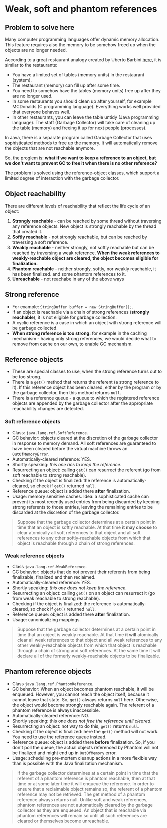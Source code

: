 # Weak, soft and phantom references

## Problem to solve here

Many computer programming languages offer dynamic memory allocation.
This feature requires also the memory to be somehow freed up when the objects are no longer needed.

According to a great restaurant analogy created by Uberto Barbini [here](https://medium.com/@ramtop/weak-soft-and-phantom-references-in-java-and-why-they-matter-c04bfc9dc792), it is similar to the restaurants:
* You have a limited set of tables (memory units) in the restaurant (system).
* The restaurant (memory) can fill up after some time.
* You need to somehow have the tables (memory units) free up after they are no longer used.
* In some restaurants you should clean up after yourself, for example MCDonalds (C programming language). Everything works well provided that everyone behaves well.
* In other restaurants, you can leave the table untidy (Java programming language). The staff (Garbage Collector) will take care of cleaning up the table (memory) and freeing it up for next people (processes).

In Java, there is a separate program called Garbage Collector that uses sophisticated methods to free up the memory.
It will automatically remove the objects that are not reachable anymore.

So, the proglem is: **what if we want to keep a reference to an object, but we don't want to prevent GC to free it when there is no other reference?**

The problem is solved using the reference-object classes, which support a limited degree of interaction with the garbage collector.

## Object reachability

There are different levels of reachability that reflect the life cycle of an object:

1. **Strongly reachable** - can be reached by some thread without traversing any reference objects. New object is strongly reachable by the thread that created it.
2. **Softly reachable** - not strongly reachable, but can be reached by traversing a soft reference.
3. **Weakly reachable** - neither strongly, not softly reachable but can be reached by traversing a weak reference. **When the weak references to weakly-reachable object are cleared, the object becomes eligible for finalization.**
4. **Phantom reachable** - neither strongly, softly, nor weakly reachable, it has been finalized, and some phantom references to it.
5. **Unreachable** - not reachabe in any of the above ways

## Strong reference

* For example: `StringBuffer buffer = new StringBuffer();`.
* If an object is reachable via a chain of strong references (**strongly reachable**), it is not eligible for garbage collection.
* A cyclic reference is a case in which an object with strong reference will be garbage collected.
* **When strong reference is too strong:** for example in the caching mechanism - having only strong references, we would decide what to remove from cache on our own, to enable GC mechanism.

## Reference objects

* These are special classes to use, when the strong reference turns out to be too strong.
* There is a `get()` method that returns the referent (a strong reference to it). If this reference object has been cleared, either by the program or by the garbage collector, then this method returns `null`.
* There is a reference queue - a queue to which the registered reference objects are appended by the garbage collector after the appropriate reachability changes are detected.

### Soft reference objects

* Class: `java.lang.ref.SoftReference`.
* GC behavior: objects cleared at the discretion of the garbage collector in response to memory demand. All soft references are guaranteed to have been cleared before the virtual machine throws an `OutOfMemoryError`.
* Automatically-cleared reference: YES.
* Shortly speaking: *this one ries to keep the reference*.
* Resurrecting an object: calling `get()` can resurrect the referent (go from soft reachable to strong reachable).
* Checking if the object is finalized: the reference is automatically-cleared, so check if `get()` returned `null`.
* Reference queue: object is added there **after** finalization.
* Usage: memory sensitive caches. Idea: a sophisticated cache can prevent its most recently used entries from being discarded by keeping strong referents to those entries, leaving the remaining entries to be discarded at the discretion of the garbage collector.

> Suppose that the garbage collector determines at a certain point in time that an object is softly reachable.
> At that time **it may choose** to clear atomically all soft references to that object and all soft references to any other softly-reachable objects from which that object is reachable through a chain of strong references.

### Weak reference objects

* Class `java.lang.ref.WeakReference`.
* GC behavior: objects that do not prevent their referents from being finalizable, finalized and then reclaimed.
* Automatically-cleared reference: YES.
* Shortly speaking: *this one does not keep the reference*.
* Resurrecting an object: calling `get()` on an object can resurrect it (go from weak reachable to strong reachable).
* Checking if the object is finalized: the reference is automatically-cleared, so check if `get()` returned `null`.
* Reference queue: object is added there **after** finalization.
* Usage: canonicalizing mappings.

> Suppose that the garbage collector determines at a certain point in time that an object is weakly reachable.
> At that time **it will** atomically clear all weak references to that object and all weak references to any other weakly-reachable objects from which that object is reachable through a chain of strong and soft references.
> At the same time it will declare all of the formerly weakly-reachable objects to be finalizable.

## Phantom reference objects

* Class `java.lang.ref.PhantomReference`.
* GC behavior: When an object becomes phantom reachable, it will be enqueued. However, you cannot reach the object itself, because it cannot leave that state. So, `get()` always returns `null` here. Otherwise, the object would become strongly reachable again. The referent of a phantom reference is always inaccessible.
* Automatically-cleared reference: NO.
* Shortly speaking: this one *does not free the reference until cleared*.
* Resurrecting an object: not way to do this, `get()` returns `null`.
* Checking if the object is finalized: here the `get()` method will not work. You need to use the reference queue instead.
* Reference queue: object is added there **before** finalization. So, if you don't poll the queue, the actual objects referenced by Phantom will not be finalized and might end up in `OutOfMemory` error.
* Usage: scheduling pre-mortem cleanup actions in a more flexible way than is possible with the Java finalization mechanism.

> If the garbage collector determines at a certain point in time that the referent of a phantom reference is phantom reachable, then at that time or at some later time it will enqueue the reference.
> In order to ensure that a reclaimable object remains so, the referent of a phantom reference may not be retrieved: The get method of a phantom reference always returns null.
> Unlike soft and weak references, phantom references are not automatically cleared by the garbage collector as they are enqueued. An object that is reachable via phantom references will remain so until all such references are cleared or themselves become unreachable.